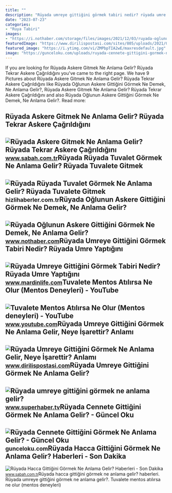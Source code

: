 ```yaml
---
title: ""
description: "Rüyada umreye gittiğini görmek tabiri nedir? rüyada umre yaptığını"
date: "2023-07-23"
categories:
- "Ruya Tabiri"
images:
- "https://i.nothaber.com/storage/files/images/2021/12/03/ruyada-oglunun-askere-gittigini-gormek-ne-demek-ne-anlama-gelir-61a93982ac28b.jpeg"
featuredImage: "https://www.dirilispostasi.com/sites/805/uploads/2021/05/18/large/ruyada-umreye-gittigini-gormek-ne-anlama-gelir2.jpg?"
featured_image: "https://i.ytimg.com/vi/ZMPbpTIA2wE/maxresdefault.jpg"
image: "https://gunceloku.com/uploads/ruyada-cennete-gittigini-gormek-ne-anlama-gelir-626abf7ea1909.jpeg"
---
```


If you are looking for Rüyada Askere Gitmek Ne Anlama Gelir? Rüyada Tekrar Askere Çağrıldığını you've came to the right page. We have 9 Pictures about Rüyada Askere Gitmek Ne Anlama Gelir? Rüyada Tekrar Askere Çağrıldığını like Rüyada Oğlunun Askere Gittiğini Görmek Ne Demek, Ne Anlama Gelir?, Rüyada Askere Gitmek Ne Anlama Gelir? Rüyada Tekrar Askere Çağrıldığını and also Rüyada Oğlunun Askere Gittiğini Görmek Ne Demek, Ne Anlama Gelir?. Read more:

Rüyada Askere Gitmek Ne Anlama Gelir? Rüyada Tekrar Askere Çağrıldığını
-----------------------------------------------------------------------

 ![Rüyada Askere Gitmek Ne Anlama Gelir? Rüyada Tekrar Askere Çağrıldığını](https://iasbh.tmgrup.com.tr/9f8900/752/395/0/34/723/415?u=https://isbh.tmgrup.com.tr/sbh/2022/04/25/ruyada-askere-gitmek-ne-anlama-gelir-ruyada-tekrar-askere-gittigini-gormek-anlami-1650876867183.jpg) <small>www.sabah.com.tr</small>Rüyada Rüyada Tuvalet Görmek Ne Anlama Gelir? Rüyada Tuvalete Gitmek
--------------------------------------------------------------------

 ![Rüyada Rüyada Tuvalet Görmek Ne Anlama Gelir? Rüyada Tuvalete Gitmek](https://i.cnnturk.com/i/cnnturk/75/740x416/60ffef6b70380e0650c3ae9a.jpeg) <small>hizlihaberler.com.tr</small>Rüyada Oğlunun Askere Gittiğini Görmek Ne Demek, Ne Anlama Gelir?
-----------------------------------------------------------------

 ![Rüyada Oğlunun Askere Gittiğini Görmek Ne Demek, Ne Anlama Gelir?](https://i.nothaber.com/storage/files/images/2021/12/03/ruyada-oglunun-askere-gittigini-gormek-ne-demek-ne-anlama-gelir-61a93982ac28b.jpeg) <small>www.nothaber.com</small>Rüyada Umreye Gittiğini Görmek Tabiri Nedir? Rüyada Umre Yaptığını
------------------------------------------------------------------

 ![Rüyada Umreye Gittiğini Görmek Tabiri Nedir? Rüyada Umre Yaptığını](https://www.mardinlife.com/uploads/2021/04/ruyada-umreye-gittigini-gormenin-tabiri-nedir-ruyada-umre-yaptigini-gormek-ne-anlama-geliyor-57534.jpeg?234234.234234) <small>www.mardinlife.com</small>Tuvalete Mentos Atılırsa Ne Olur (Mentos Deneyleri) - YouTube
-------------------------------------------------------------

 ![Tuvalete Mentos Atılırsa Ne Olur (Mentos deneyleri) - YouTube](https://i.ytimg.com/vi/ZMPbpTIA2wE/maxresdefault.jpg) <small>www.youtube.com</small>Rüyada Umreye Gittiğini Görmek Ne Anlama Gelir, Neye İşarettir? Anlamı
----------------------------------------------------------------------

 ![Rüyada Umreye Gittiğini Görmek Ne Anlama Gelir, Neye İşarettir? Anlamı](https://www.dirilispostasi.com/sites/805/uploads/2021/05/18/large/ruyada-umreye-gittigini-gormek-ne-anlama-gelir2.jpg?) <small>www.dirilispostasi.com</small>Rüyada Umreye Gittiğini Görmek Ne Anlama Gelir?
-----------------------------------------------

 ![Rüyada umreye gittiğini görmek ne anlama gelir?](https://img.superhaber.tv/storage/files/images/2022/10/21/ruyada-umreye-gittigini-gormek-ne-a-PFJx_cover.png) <small>www.superhaber.tv</small>Rüyada Cennete Gittiğini Görmek Ne Anlama Gelir? - Güncel Oku
-------------------------------------------------------------

 ![Rüyada Cennete Gittiğini Görmek Ne Anlama Gelir? - Güncel Oku](https://gunceloku.com/uploads/ruyada-cennete-gittigini-gormek-ne-anlama-gelir-626abf7ea1909.jpeg) <small>gunceloku.com</small>Rüyada Hacca Gittiğini Görmek Ne Anlama Gelir? Haberleri - Son Dakika
---------------------------------------------------------------------

 ![Rüyada Hacca Gittiğini Görmek Ne Anlama Gelir? Haberleri - Son Dakika](https://iasbh.tmgrup.com.tr/f2dd1a/366/218/0/16/1022/626?u=https://isbh.tmgrup.com.tr/sbh/2018/11/20/ruyada-hacca-gittigini-gormek-ne-anlama-gelir-1542717785858.jpg) <small>www.sabah.com.tr</small>Rüyada hacca gittiğini görmek ne anlama gelir? haberleri. Rüyada umreye gittiğini görmek ne anlama gelir?. Tuvalete mentos atılırsa ne olur (mentos deneyleri)
